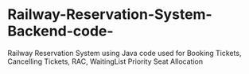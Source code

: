 # Railway-Reservation-System-Backend-code-
Railway Reservation System using Java code used for Booking Tickets, Cancelling Tickets, RAC, WaitingList Priority Seat Allocation
